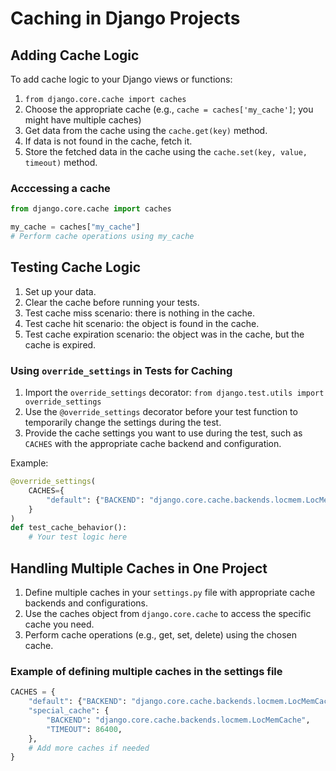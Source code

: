 # Caching in Django Projects


## Adding Cache Logic

To add cache logic to your Django views or functions:

1. `from django.core.cache import caches`
2. Choose the appropriate cache (e.g., `cache = caches['my_cache']`; you might have multiple caches)
3. Get data from the cache using the `cache.get(key)` method.
4. If data is not found in the cache, fetch it.
5. Store the fetched data in the cache using the `cache.set(key, value, timeout)` method.

### Acccessing a cache

```python
from django.core.cache import caches

my_cache = caches["my_cache"]
# Perform cache operations using my_cache
```


## Testing Cache Logic

1. Set up your data.
2. Clear the cache before running your tests.
3. Test cache miss scenario: there is nothing in the cache. 
4. Test cache hit scenario: the object is found in the cache.
5. Test cache expiration scenario: the object was in the cache, but the cache is expired.

### Using `override_settings` in Tests for Caching

1. Import the `override_settings` decorator: `from django.test.utils import override_settings`
2. Use the `@override_settings` decorator before your test function to temporarily change the settings during the test.
3. Provide the cache settings you want to use during the test, such as `CACHES` with the appropriate cache backend and configuration.

Example:

```python
@override_settings(
    CACHES={
        "default": {"BACKEND": "django.core.cache.backends.locmem.LocMemCache"},
    }
)
def test_cache_behavior():
    # Your test logic here
```

## Handling Multiple Caches in One Project

1. Define multiple caches in your `settings.py` file with appropriate cache backends and configurations.
2. Use the caches object from `django.core.cache` to access the specific cache you need.
3. Perform cache operations (e.g., get, set, delete) using the chosen cache.

### Example of defining multiple caches in the settings file

```python
CACHES = {
    "default": {"BACKEND": "django.core.cache.backends.locmem.LocMemCache"},
    "special_cache": {
        "BACKEND": "django.core.cache.backends.locmem.LocMemCache",
        "TIMEOUT": 86400,
    },
    # Add more caches if needed
}
```
